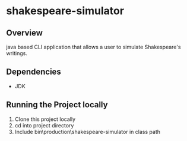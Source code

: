 # shakespeare-simulator
## Overview 
java based CLI application that allows a user to simulate Shakespeare's writings.

## Dependencies 
- JDK

## Running the Project locally
1. Clone this project locally
2. cd into project directory
3. Include bin\production\shakespeare-simulator in class path
